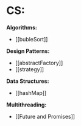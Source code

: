 # **CS:**

**Algorithms:**
- [[bubleSort]]

**Design Patterns:**
- [[abstractFactory]]
- [[strategy]]

**Data Structures:**
- [[hashMap]]

**Multithreading:**
- [[Future and Promises]]
